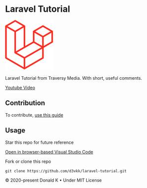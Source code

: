 # Laravel Tutorial

![Laravel 6 Logo](https://github.com/d3vkk/laravel-tutorial/blob/master/laravel-6-logo.png)

Laravel Tutorial from Traversy Media. With short, useful comments.

[Youtube Video](https://www.youtube.com/watch?v=EU7PRmCpx-0&list=PLillGF-RfqbYhQsN5WMXy6VsDMKGadrJ-)

## Contribution

To contribute, [use this guide](https://github.com/d3vkk/open-source/blob/master/CONTRIBUTING.md)

## Usage

Star this repo for future reference

[Open in browser-based Visual Studio Code](https://vscode.dev/github/d3vkk/laravel-tutorial)

Fork or clone this repo
```
git clone https://github.com/d3vkk/laravel-tutorial.git
```

© 2020-present Donald K • Under MIT License
